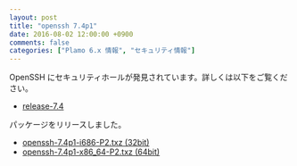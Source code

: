 ```yaml
---
layout: post
title: "openssh 7.4p1"
date: 2016-08-02 12:00:00 +0900
comments: false
categories: ["Plamo 6.x 情報", "セキュリティ情報"]
---
```

OpenSSH にセキュリティホールが発見されています。詳しくは以下をご覧ください。

* [release-7.4](http://www.openssh.com/txt/release-7.4)

パッケージをリリースしました。

* [openssh-7.4p1-i686-P2.txz (32bit)](ftp://plamo.linet.gr.jp/pub/Plamo-6.x/x86/plamo/00_base/openssh-7.4p1-i686-P2.txz)
* [openssh-7.4p1-x86_64-P2.txz (64bit)](ftp://plamo.linet.gr.jp/pub/Plamo-6.x/x86_64/plamo/00_base/openssh-7.4p1-x86_64-P2.txz)